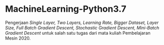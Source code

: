 # MachineLearning-Python3.7
Pengerjaan _Single Layer, Two Layers, Learning Rate, Bigger Dataset, Layer Size, Full Batch Gradient Descent, Stochastic Gradient Descent, Mini-Batch Gradient Descent_ untuk salah satu tugas dari mata kuliah Pembelajaran Mesin 2020.
